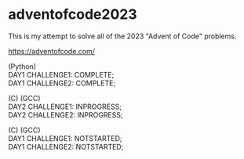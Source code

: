 # adventofcode2023
This is my attempt to solve all of the 2023 "Advent of Code" problems. 

https://adventofcode.com/ 

(Python) \
DAY1 CHALLENGE1: COMPLETE; \
DAY1 CHALLENGE2: COMPLETE; 

(C) (GCC) \
DAY2 CHALLENGE1: INPROGRESS; \
DAY2 CHALLENGE2: INPROGRESS; 

(C) (GCC) \
DAY1 CHALLENGE1: NOTSTARTED; \
DAY1 CHALLENGE2: NOTSTARTED; 

